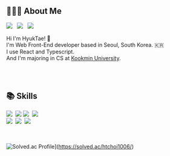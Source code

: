 <!-- ![header](https://capsule-render.vercel.app/api?type=waving&color=auto&height=300&section=header&text=Welcome%20to%20my%20Github!&fontSize=75) -->

<h2 align="left"> 🧑🏻‍💻 About Me </h3>  
<p align="left">  
<a href="https://106hht.tistory.com/"><img src="https://img.shields.io/badge/Blog-11B48A?style=flat-square&logo=Vimeo&logoColor=white&link=https://106hht.tistory.com/"/></a>
&nbsp 
<a href="https://www.linkedin.com/in/choiht/"><img src="https://img.shields.io/badge/LinkedIn-0A66C2?style=flat-square&logo=linkedin&logoColor=white&link=https://www.linkedin.com/in/choiht/"/></a>
&nbsp 
<a href="mailto:htchoi1006@kookmin.ac.kr"><img src="https://img.shields.io/badge/htchoi1006@kookmin.ac.kr-d14836?style=flat-square&logo=Gmail&logoColor=white&link=htchoi1006@kookmin.ac.kr"/></a>  </p>



Hi I'm HyukTae! 👋 <br/>
I'm Web Front-End developer based in Seoul, South Korea. 🇰🇷<br/>
I use React and Typescript.<br/>
And I'm majoring in CS at <a href="https://cs.kookmin.ac.kr/">Kookmin University</a>.<br/>



<br><br>

<h2 align="left">📚 Skills </h3>  
<p align="left">  
<img src="https://img.shields.io/badge/React-61DAFB?style=flat-square&logo=react&logoColor=white&fontColor=white"/></a>&nbsp <img src="https://img.shields.io/badge/Typescript-3178C6?style=flat-square&logo=typescript&logoColor=white&fontColor=white"/></a>&nbsp<img src="https://img.shields.io/badge/Javascript-ffb13b?style=flat-square&logo=javascript&logoColor=white"/></a>&nbsp <img src="https://img.shields.io/badge/Python-3766AB?style=flat-square&logo=Python&logoColor=white"/></a>&nbsp <br><img src="https://img.shields.io/badge/Mysql-E6B91E?style=flat-square&logo=MySql&logoColor=white"/></a>&nbsp <img src="https://img.shields.io/badge/AWS-232F3E?style=flat-square&logo=AmazonAWS&logoColor=white"/></a>&nbsp <img src="https://img.shields.io/badge/Docker-2496ED?style=flat-square&logo=Docker&logoColor=white"/></a>&nbsp</p>


<br><br>
![Solved.ac Profile](http://mazassumnida.wtf/api/v2/generate_badge?boj=htchoi1006)](https://solved.ac/htchoi1006/)





<!--
**htchoi1006/htchoi1006** is a ✨ _special_ ✨ repository because its `README.md` (this file) appears on your GitHub profile.

Here are some ideas to get you started:

- 🔭 I’m currently working on ...
- 🌱 I’m currently learning ...
- 👯 I’m looking to collaborate on ...
- 🤔 I’m looking for help with ...
- 💬 Ask me about ...
- 📫 How to reach me: ...
- 😄 Pronouns: ...
- ⚡ Fun fact: ...
-->


<!--
![header](https://capsule-render.vercel.app/api?type=slice&color=777cc5&height=300&section=header&text=HyeokTaeChoi&fontSize=90)


<h3 align="center"> Tech Stack 💻 </h3>
<p align="center"> Techs that I've used at least once </p>

<p align="center"><img src="https://img.shields.io/badge/Python-3766AB?style=flat-square&logo=Python&logoColor=white"/></a>&nbsp 
-->


